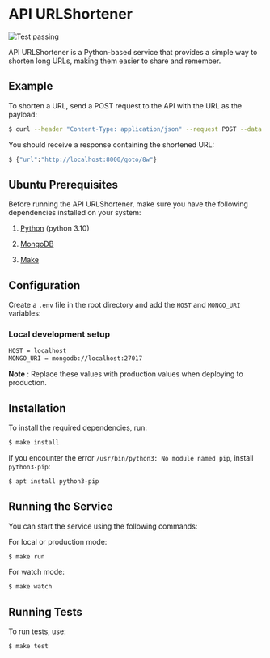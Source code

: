 # API URLShortener

<img alt="Test passing" src="https://github.com/pacna/Api.URLShortener/workflows/Test/badge.svg" />

API URLShortener is a Python-based service that provides a simple way to shorten long URLs, making them easier to share and remember.

## Example

To shorten a URL, send a POST request to the API with the URL as the payload:

```bash
$ curl --header "Content-Type: application/json" --request POST --data '{"url": "https://www.google.com"}' http://localhost:8000/short-code
```

You should receive a response containing the shortened URL:

```bash
$ {"url":"http://localhost:8000/goto/8w"}
```

## Ubuntu Prerequisites

Before running the API URLShortener, make sure you have the following dependencies installed on your system:

1.  [Python](https://www.python.org/downloads/) (python 3.10)

2.  [MongoDB](https://www.mongodb.com/try/download/community)

3.  [Make](https://www.gnu.org/software/make/)

## Configuration

Create a `.env` file in the root directory and add the `HOST` and `MONGO_URI` variables:

### Local development setup

```bash
HOST = localhost
MONGO_URI = mongodb://localhost:27017
```

**Note** : Replace these values with production values when deploying to production.

## Installation

To install the required dependencies, run:

```bash
$ make install
```

If you encounter the error `/usr/bin/python3: No module named pip`, install `python3-pip`:

```bash
$ apt install python3-pip
```

## Running the Service

You can start the service using the following commands:

For local or production mode:

```bash
$ make run
```

For watch mode:

```bash
$ make watch
```

## Running Tests

To run tests, use:

```bash
$ make test
```
